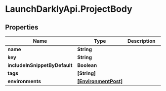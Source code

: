# LaunchDarklyApi.ProjectBody

## Properties
Name | Type | Description | Notes
------------ | ------------- | ------------- | -------------
**name** | **String** |  | 
**key** | **String** |  | 
**includeInSnippetByDefault** | **Boolean** |  | [optional] 
**tags** | **[String]** |  | [optional] 
**environments** | [**[EnvironmentPost]**](EnvironmentPost.md) |  | [optional] 


